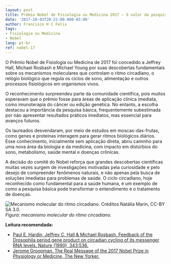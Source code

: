 ```yaml
---
layout: post
title: Prêmio Nobel de Fisiologia ou Medicina 2017 – O valor da pesquisa básica e o ciclo circadiano
date: '2017-10-03T20:22:00.000-03:00'
author: Francisco H C Felix
tags:
- Fisiologia ou Medicina
- Nobel
lang: pt-br
ref: nobel-17
---
```


O Prêmio Nobel de Fisiologia ou Medicina de 2017 foi concedido a Jeffrey Hall, Michael Rosbash e Michael Young por suas descobertas fundamentais sobre os mecanismos moleculares que controlam o ritmo circadiano, o relógio biológico que regula os ciclos de sono, alimentação e outros processos fisiológicos em organismos vivos.

O reconhecimento surpreendeu parte da comunidade científica, pois muitos esperavam que o prêmio fosse para áreas de aplicação clínica imediata, como imunoterapia do câncer ou edição genética. No entanto, a escolha destacou a importância da pesquisa básica, frequentemente subestimada por não apresentar resultados práticos imediatos, mas essencial para avanços futuros.

Os laureados desvendaram, por meio de estudos em moscas-das-frutas, como genes e proteínas interagem para gerar ritmos biológicos diários. Esse conhecimento, inicialmente sem aplicação direta, abriu caminho para uma nova área da biologia e da medicina, com impacto em distúrbios do sono, metabolismo, saúde mental e doenças crônicas.

A decisão do comitê do Nobel reforça que grandes descobertas científicas muitas vezes surgem de investigações motivadas pela curiosidade e pelo desejo de compreender fenômenos naturais, e não apenas pela busca de soluções imediatas para problemas de saúde. O ciclo circadiano, hoje reconhecido como fundamental para a saúde humana, é um exemplo de como a pesquisa básica pode transformar o entendimento e o tratamento de doenças.

![Mecanismo molecular do ritmo circadiano. Créditos Natália Marin, CC-BY SA 3.0.](https://upload.wikimedia.org/wikipedia/commons/d/d0/Ciclo_circadiano.jpg)
_Figura: mecanismo molecular do ritmo circadiano._

**Leitura recomendada:**
- [Paul E. Hardin, Jeffrey C. Hall & Michael Rosbash. Feedback of the Drosophila period gene product on circadian cycling of its messenger RNA levels. Nature (1990), 343:536.](https://www.nature.com/nature/journal/v343/n6258/abs/343536a0.html?foxtrotcallback=true)
- [Jerome Groopman. The Real Message of the 2017 Nobel Prize in Physiology or Medicine, The New Yorker.](https://www.newyorker.com/tech/elements/the-real-message-of-the-2017-nobel-prize-in-physiology-medicine)
